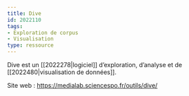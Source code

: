 ```yaml
---
title: Dive
id: 2022110
tags:
- Exploration de corpus
- Visualisation
type: ressource
---
```


Dive est un [[2022278|logiciel]] d’exploration, d’analyse et de [[2022480|visualisation de données]].

Site web : <https://medialab.sciencespo.fr/outils/dive/>

